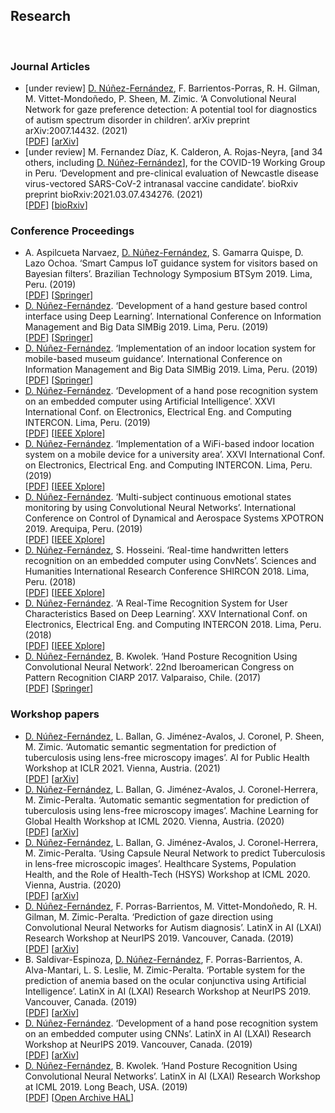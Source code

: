 <h2>Research</h2>
<br/>
<h3>Journal Articles</h3>
<ul>
<li>
[under review] <u>D. Núñez-Fernández</u>, F. Barrientos-Porras, R. H. Gilman, M. Vittet-Mondoñedo, P. Sheen, M. Zimic. ‘A Convolutional Neural Network for gaze preference detection: A potential tool for diagnostics of autism spectrum disorder in children’. arXiv preprint arXiv:2007.14432. (2021) <br/>
[<a href="https://arxiv.org/abs/2007.14432">PDF</a>] 
[<a href="https://arxiv.org/abs/2007.14432">arXiv</a>] 
</li>
<li>
[under review] M. Fernandez Díaz, K. Calderon, A. Rojas-Neyra, [and 34 others, including <u>D. Núñez-Fernández</u>], for the COVID-19 Working Group in Peru. ‘Development and pre-clinical evaluation of Newcastle disease virus-vectored SARS-CoV-2 intranasal vaccine candidate’. bioRxiv preprint bioRxiv:2021.03.07.434276. (2021) <br/>
[<a href="https://www.biorxiv.org/content/10.1101/2021.03.07.434276v1.full.pdf">PDF</a>] 
[<a href="https://www.biorxiv.org/content/10.1101/2021.03.07.434276v1">bioRxiv</a>] 
</li>
</ul>
<h3>Conference Proceedings</h3>
<ul>
<li>
A. Aspilcueta Narvaez, <u>D. Núñez-Fernández</u>, S. Gamarra Quispe, D. Lazo Ochoa. ‘Smart Campus IoT guidance system for visitors based on Bayesian filters’. Brazilian Technology Symposium BTSym 2019. Lima, Peru. (2019) <br/>
[<a href="/research/2019%20-%20btsym 2019%20-%20iot%20guidance%20system%20based%20on%20bayesian%20filters.pdf">PDF</a>] 
[<a href="https://doi.org/10.1007/978-3-030-57566-3_46">Springer</a>] 
</li>
<li> 
<u>D. Núñez-Fernández</u>. ‘Development of a hand gesture based control interface using Deep Learning’. International Conference on Information Management and Big Data SIMBig 2019. Lima, Peru. (2019) <br/>
[<a href="/research/2019%20-%20simbig%202019%20-%20development%20of%20a%20hand%20gesture%20interface.pdf">PDF</a>] 
[<a href="https://link.springer.com/chapter/10.1007%2F978-3-030-46140-9_14">Springer</a>] 
</li>
<li> 
<u>D. Núñez-Fernández</u>. ‘Implementation of an indoor location system for mobile-based museum guidance’. International Conference on Information Management and Big Data SIMBig 2019. Lima, Peru. (2019) <br/>
[<a href="/research/2019%20-%20simbig%202019%20-%20implementation%20of%20an%20indoor%20location%20system%20museum.pdf">PDF</a>] 
[<a href="https://link.springer.com/chapter/10.1007%2F978-3-030-46140-9_7">Springer</a>] 
</li>
<li>
<u>D. Núñez-Fernández</u>. ‘Development of a hand pose recognition system on an embedded computer using Artificial Intelligence’. XXVI International Conf. on Electronics, Electrical Eng. and Computing INTERCON. Lima, Peru. (2019) <br/>
[<a href="/research/2019%20-%20intercon%202019%20-%20hand%20pose%20on%20embedded%20computer%20using%20ai.pdf">PDF</a>] 
[<a href="https://ieeexplore.ieee.org/document/8853573">IEEE Xplore</a>] 
</li>
<li>
<u>D. Núñez-Fernández</u>. ‘Implementation of a WiFi-based indoor location system on a mobile device for a university area’. XXVI International Conf. on Electronics, Electrical Eng. and Computing INTERCON. Lima, Peru. (2019) <br/>
[<a href="2019%20-%20intercon%202019%20-%20wifi%20indoor%20location%20on%20mobile%20device%20for%20university.pdf">PDF</a>] 
[<a href="https://ieeexplore.ieee.org/document/8853556">IEEE Xplore</a>] 
</li>
<li>
<u>D. Núñez-Fernández</u>. ‘Multi-subject continuous emotional states monitoring by using Convolutional Neural Networks’. International Conference on Control of Dynamical and Aerospace Systems XPOTRON 2019. Arequipa, Peru. (2019) <br/> 
[<a href="/research/2019%20-%20xpotron%202019%20-%20multi-subject%20emotional%20states%20monitoring.pdf">PDF</a>]
[<a href="https://ieeexplore.ieee.org/document/8705963">IEEE Xplore</a>]
</li>
<li>
<u>D. Núñez-Fernández</u>, S. Hosseini. ‘Real-time handwritten letters recognition on an embedded computer using ConvNets’. Sciences and Humanities International Research Conference SHIRCON 2018. Lima, Peru. (2018) <br/> 
[<a href="/research/2018%20-%20shircon%202018%20-%20real-time%20handwritten%20letters%20recognition.pdf">PDF</a>]
[<a href="https://ieeexplore.ieee.org/document/8592981">IEEE Xplore</a>]
</li>
<li>
<u>D. Núñez-Fernández</u>. ‘A Real-Time Recognition System for User Characteristics Based on Deep Learning’. XXV International Conf. on Electronics, Electrical Eng. and Computing INTERCON 2018. Lima, Peru. (2018) <br/> 
[<a href="/research/2018%20-%20intercon%202018%20-%20real-time%20recognition%20for%20user%20characteristics.pdf">PDF</a>] 
[<a href="https://ieeexplore.ieee.org/document/8526381">IEEE Xplore</a>] 
</li>
<li> 
<u>D. Núñez-Fernández</u>, B. Kwolek. ‘Hand Posture Recognition Using Convolutional Neural Network’. 22nd Iberoamerican Congress on Pattern Recognition CIARP 2017. Valparaiso, Chile. (2017) <br/> 
[<a href="/research/2018%20-%20ciarp%202017%20-%20hand%20posture%20recognition%20using%20cnn.pdf">PDF</a>]
[<a href="https://link.springer.com/chapter/10.1007/978-3-319-75193-1_53">Springer</a>]
</li>
</ul>
<h3>Workshop papers</h3>
<ul>
<li>
<u>D. Núñez-Fernández</u>, L. Ballan, G. Jiménez-Avalos, J. Coronel, P. Sheen, M. Zimic. ‘Automatic semantic segmentation for prediction of tuberculosis using lens-free microscopy images’. AI for Public Health Workshop at ICLR 2021. Vienna, Austria. (2021) <br/>
[<a href="/research/2020%20-%20ml4gh%20at%20icml%202020%20-%20segmentation%20for%20prediction%20of%20tuberculosis.pdf">PDF</a>] 
[<a href="https://arxiv.org/abs/2007.02482">arXiv</a>] 
</li>
<li>
<u>D. Núñez-Fernández</u>, L. Ballan, G. Jiménez-Avalos, J. Coronel-Herrera, M. Zimic-Peralta. ‘Automatic semantic segmentation for prediction of tuberculosis using lens-free microscopy images’. Machine Learning for Global Health Workshop at ICML 2020. Vienna, Austria. (2020) <br/>
[<a href="/research/2020%20-%20ml4gh%20at%20icml%202020%20-%20segmentation%20for%20prediction%20of%20tuberculosis.pdf">PDF</a>] 
[<a href="https://arxiv.org/abs/2007.02482">arXiv</a>] 
</li>
<li>
<u>D. Núñez-Fernández</u>, L. Ballan, G. Jiménez-Avalos, J. Coronel-Herrera, M. Zimic-Peralta. ‘Using Capsule Neural Network to predict Tuberculosis in lens-free microscopic images’. Healthcare Systems, Population Health, and the Role of Health-Tech (HSYS) Workshop at ICML 2020. Vienna, Austria. (2020) <br/>
[<a href="/research/2020%20-%20hsys%20at%20icml%202020%20-%20capsule%20neural%20network%20for%20tuberculosis%20detection.pdf">PDF</a>] 
[<a href="https://arxiv.org/abs/2007.02457">arXiv</a>] 
</li>
<li>
<u>D. Núñez-Fernández</u>, F. Porras-Barrientos, M. Vittet-Mondoñedo, R. H. Gilman, M. Zimic-Peralta. ‘Prediction of gaze direction using Convolutional Neural Networks for Autism diagnosis’. LatinX in AI (LXAI) Research Workshop at NeurIPS 2019. Vancouver, Canada. (2019) <br/>
[<a href="/research/2019%20-%20lxai%20at%20neurips%202019%20-%20prediction%20gaze%20direction%20using%20cnns%20for%20autism.pdf">PDF</a>] 
[<a href="https://arxiv.org/abs/1911.05629">arXiv</a>] 
</li>
<li>
B. Saldivar-Espinoza, <u>D. Núñez-Fernández</u>, F. Porras-Barrientos, A. Alva-Mantari, L. S. Leslie, M. Zimic-Peralta. ‘Portable system for the prediction of anemia based on the ocular conjunctiva using Artificial Intelligence’. LatinX in AI (LXAI) Research Workshop at NeurIPS 2019. Vancouver, Canada. (2019) <br/>
[<a href="/research/2019%20-%20lxai%20at%20neurips%202019%20-%20prediction%20of%20anemia%20via%20the%20ocular%20conjunctiva.pdf">PDF</a>] 
[<a href="https://arxiv.org/abs/1910.12399">arXiv</a>] 
</li>
<li>
<u>D. Núñez-Fernández</u>. ‘Development of a hand pose recognition system on an embedded computer using CNNs’. LatinX in AI (LXAI) Research Workshop at NeurIPS 2019. Vancouver, Canada. (2019) <br/>
[<a href="/research/2019%20-%20lxai%20at%20neurips%202019%20-%20hand%20pose%20recognition%20on%20an%20embedded%20computer.pdf">PDF</a>] 
[<a href="https://arxiv.org/abs/1910.11100v1">arXiv</a>] 
</li>
<li>
<u>D. Núñez-Fernández</u>, B. Kwolek. ‘Hand Posture Recognition Using Convolutional Neural Networks’. LatinX in AI (LXAI) Research Workshop at ICML 2019. Long Beach, USA. (2019) <br/>
[<a href="/research/2019%20-%20lxai%20at%20icml%202019%20-%20hand%20posture%20recognition%20using%20cnns.pdf">PDF</a>] 
[<a href="https://hal.archives-ouvertes.fr/hal-02263892">Open Archive HAL</a>] 
</li>
</ul>
